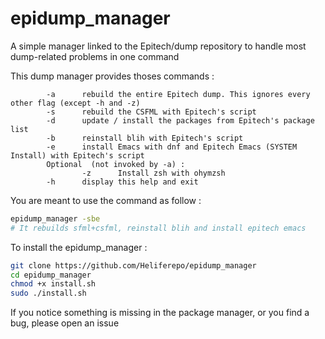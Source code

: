 # epidump_manager
A simple manager linked to the Epitech/dump repository to handle most dump-related problems in one command

This dump manager provides thoses commands :

```
        -a      rebuild the entire Epitech dump. This ignores every other flag (except -h and -z)
        -s      rebuild the CSFML with Epitech's script
        -d      update / install the packages from Epitech's package list
        -b      reinstall blih with Epitech's script
        -e      install Emacs with dnf and Epitech Emacs (SYSTEM Install) with Epitech's script
        Optional  (not invoked by -a) : 
                -z      Install zsh with ohymzsh
        -h      display this help and exit
```

You are meant to use the command as follow :
```sh
epidump_manager -sbe
# It rebuilds sfml+csfml, reinstall blih and install epitech emacs
```

To install the epidump_manager :
```sh
git clone https://github.com/Heliferepo/epidump_manager
cd epidump_manager
chmod +x install.sh
sudo ./install.sh
```

If you notice something is missing in the package manager, or you find a bug, please open an issue
